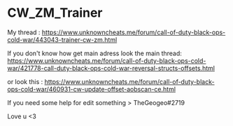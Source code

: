 # CW_ZM_Trainer

My thread : https://www.unknowncheats.me/forum/call-of-duty-black-ops-cold-war/443043-trainer-cw-zm.html

If you don't know how get main adress look the main thread: https://www.unknowncheats.me/forum/call-of-duty-black-ops-cold-war/421778-call-duty-black-ops-cold-war-reversal-structs-offsets.html

or look this : https://www.unknowncheats.me/forum/call-of-duty-black-ops-cold-war/460931-cw-update-offset-aobscan-ce.html

If you need some help for edit something > TheGeogeo#2719

Love u <3
